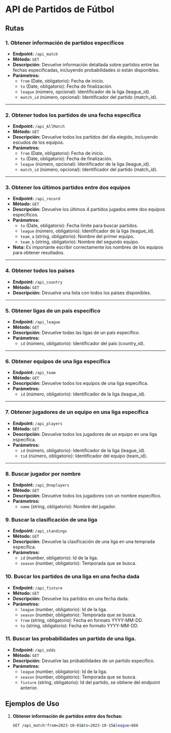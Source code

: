 # API de Partidos de Fútbol

## Rutas

### 1. Obtener información de partidos específicos

- **Endpoint:** `/api_match`
- **Método:** `GET`
- **Descripción:** Devuelve información detallada sobre partidos entre las fechas especificadas, incluyendo probabilidades si están disponibles.
- **Parámetros:**
  - `from` (Date, obligatorio): Fecha de inicio.
  - `to` (Date, obligatorio): Fecha de finalización.
  - `league` (número, opcional): Identificador de la liga (league_id).
  - `match_id` (número, opcional): Identificador del partido (match_id).

---

### 2. Obtener todos los partidos de una fecha específica

- **Endpoint:** `/api_AllMatch`
- **Método:** `GET`
- **Descripción:** Devuelve todos los partidos del día elegido, incluyendo escudos de los equipos.
- **Parámetros:**
  - `from` (Date, obligatorio): Fecha de inicio.
  - `to` (Date, obligatorio): Fecha de finalización.
  - `league` (número, opcional): Identificador de la liga (league_id).
  - `match_id` (número, opcional): Identificador del partido (match_id).

---

### 3. Obtener los últimos partidos entre dos equipos

- **Endpoint:** `/api_record`
- **Método:** `GET`
- **Descripción:** Devuelve los últimos 4 partidos jugados entre dos equipos específicos.
- **Parámetros:**
  - `to` (Date, obligatorio): Fecha límite para buscar partidos.
  - `league` (número, obligatorio): Identificador de la liga (league_id).
  - `team_a` (string, obligatorio): Nombre del primer equipo.
  - `team_b` (string, obligatorio): Nombre del segundo equipo.
- **Nota:** Es importante escribir correctamente los nombres de los equipos para obtener resultados.

---

### 4. Obtener todos los países

- **Endpoint:** `/api_country`
- **Método:** `GET`
- **Descripción:** Devuelve una lista con todos los países disponibles.

---

### 5. Obtener ligas de un país específico

- **Endpoint:** `/api_league`
- **Método:** `GET`
- **Descripción:** Devuelve todas las ligas de un país específico.
- **Parámetros:**
  - `id` (número, obligatorio): Identificador del país (country_id).

---

### 6. Obtener equipos de una liga específica

- **Endpoint:** `/api_team`
- **Método:** `GET`
- **Descripción:** Devuelve todos los equipos de una liga específica.
- **Parámetros:**
  - `id` (número, obligatorio): Identificador de la liga (league_id).

---

### 7. Obtener jugadores de un equipo en una liga específica

- **Endpoint:** `/api_players`
- **Método:** `GET`
- **Descripción:** Devuelve todos los jugadores de un equipo en una liga específica.
- **Parámetros:**
  - `id` (número, obligatorio): Identificador de la liga (league_id).
  - `tid` (número, obligatorio): Identificador del equipo (team_id).

---

### 8. Buscar jugador por nombre

- **Endpoint:** `/api_Oneplayers`
- **Método:** `GET`
- **Descripción:** Devuelve todos los jugadores con un nombre específico.
- **Parámetros:**
  - `name` (string, obligatorio): Nombre del jugador.

### 9. Buscar la clasificación de una liga

- **Endpoint:** `/api_standings`
- **Método:** `GET`
- **Descripción:** Devuelve la clasificación de una liga en una temprada específica.
- **Parámetros:**
  - `id` (number, obligatorio): Id de la liga.
  - `season` (number, obligatorio): Temporada que se busca.

### 10. Buscar los partidos de una liga en una fecha dada

- **Endpoint:** `/api_fixture`
- **Método:** `GET`
- **Descripción:** Devuelve los partidos en una fecha dada.
- **Parámetros:**
  - `league` (number, obligatorio): Id de la liga.
  - `season` (number, obligatorio): Temporada que se busca.
  - `from` (string, obligatorio): Fecha en formato YYYY-MM-DD.
  - `to` (string, obligatorio): Fecha en formato YYYY-MM-DD.

### 11. Buscar las probabilidades un partido de una liga.

- **Endpoint:** `/api_odds`
- **Método:** `GET`
- **Descripción:** Devuelve las probabilidades de un partido específico.
- **Parámetros:**
  - `league` (number, obligatorio): Id de la liga.
  - `season` (number, obligatorio): Temporada que se busca.
  - `fixture` (string, obligatorio): Id del partido, se obtiene del endpoint anterior.

## Ejemplos de Uso

1. **Obtener información de partidos entre dos fechas:**

   ```bash
   GET /api_match?from=2023-10-01&to=2023-10-15&league=666
   ```

